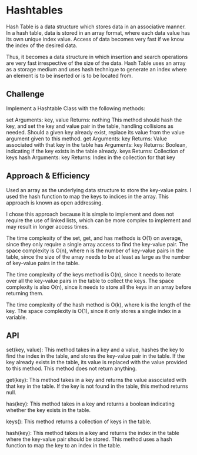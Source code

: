 # Hashtables

Hash Table is a data structure which stores data in an associative manner. In a hash table, data is stored in an array format, where each data value has its own unique index value. Access of data becomes very fast if we know the index of the desired data.

Thus, it becomes a data structure in which insertion and search operations are very fast irrespective of the size of the data. Hash Table uses an array as a storage medium and uses hash technique to generate an index where an element is to be inserted or is to be located from.

## Challenge

Implement a Hashtable Class with the following methods:

set
Arguments: key, value
Returns: nothing
This method should hash the key, and set the key and value pair in the table, handling collisions as needed.
Should a given key already exist, replace its value from the value argument given to this method.
get
Arguments: key
Returns: Value associated with that key in the table
has
Arguments: key
Returns: Boolean, indicating if the key exists in the table already.
keys
Returns: Collection of keys
hash
Arguments: key
Returns: Index in the collection for that key


## Approach & Efficiency

Used an array as the underlying data structure to store the key-value pairs. I used the hash function to map the keys to indices in the array. This approach is known as open addressing.

I chose this approach because it is simple to implement and does not require the use of linked lists, which can be more complex to implement and may result in longer access times.

The time complexity of the set, get, and has methods is O(1) on average, since they only require a single array access to find the key-value pair. The space complexity is O(n), where n is the number of key-value pairs in the table, since the size of the array needs to be at least as large as the number of key-value pairs in the table.

The time complexity of the keys method is O(n), since it needs to iterate over all the key-value pairs in the table to collect the keys. The space complexity is also O(n), since it needs to store all the keys in an array before returning them.

The time complexity of the hash method is O(k), where k is the length of the key. The space complexity is O(1), since it only stores a single index in a variable.

## API

set(key, value): This method takes in a key and a value, hashes the key to find the index in the table, and stores the key-value pair in the table. If the key already exists in the table, its value is replaced with the value provided to this method. This method does not return anything.

get(key): This method takes in a key and returns the value associated with that key in the table. If the key is not found in the table, this method returns null.

has(key): This method takes in a key and returns a boolean indicating whether the key exists in the table.

keys(): This method returns a collection of keys in the table.

hash(key): This method takes in a key and returns the index in the table where the key-value pair should be stored. This method uses a hash function to map the key to an index in the table.
